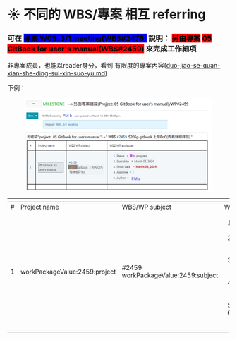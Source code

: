 # ☀️ 不同的 WBS/專案 相互 referring

### 可在 <mark style="background-color:blue;">專案 W09. 3/1 meeting(WBS#2476)</mark> 說明： <mark style="background-color:red;">另由專案</mark> <mark style="background-color:red;"></mark><mark style="background-color:red;">**05 GitBook for user's manual(WBS#2459)**</mark> 來完成工作細項

非專案成員，也能以reader身分，看到 有限度的專案內容([duo-jiao-se-quan-xian-she-ding-sui-xin-suo-yu.md](../fu-he-yi-ban-zhuan-an-guan-li-de-yong-fa/duo-jiao-se-quan-xian-she-ding-sui-xin-suo-yu.md "mention"))

下例：

<figure><img src="../.gitbook/assets/image.png" alt=""><figcaption></figcaption></figure>

<table data-header-hidden><thead><tr><th width="41"></th><th width="133"></th><th width="156"></th><th></th></tr></thead><tbody><tr><td>#</td><td>Project name</td><td>WBS/WP subject</td><td>WBS/WP attributes</td></tr><tr><td>1</td><td>workPackageValue:2459:project</td><td>#2459 workPackageValue:2459:subject</td><td><ol><li>workPackageLabel:2459:status  = workPackageValue:2459:status</li><li>workPackageLabel:2459:startDate  = workPackageValue:2459:startDate</li><li>workPackageLabel:2459:dueDate  = workPackageValue:2459:dueDate</li><li>workPackageLabel:2459:assignee = workPackageValue:2459:assignee</li><li></li><li>workPackageLabel:2459:author = workPackageValue:2459:author</li></ol></td></tr></tbody></table>
